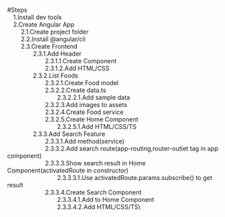 #Steps\
&emsp;1.Install dev tools\
&emsp;2.Create Angular App\
&emsp;&emsp; 2.1.Create project folder\
&emsp;&emsp; 2.2.Install @angular/cli\
&emsp;&emsp; 2.3.Create Frontend\
&emsp;&emsp;&emsp;&emsp; 2.3.1.Add Header\
&emsp;&emsp;&emsp;&emsp;&emsp;&emsp; 2.3.1.1.Create Component\
&emsp;&emsp;&emsp;&emsp;&emsp;&emsp; 2.3.1.2.Add HTML/CSS\
&emsp;&emsp;&emsp;&emsp; 2.3.2.List Foods\
&emsp;&emsp;&emsp;&emsp;&emsp;&emsp; 2.3.2.1.Create Food model\
&emsp;&emsp;&emsp;&emsp;&emsp;&emsp; 2.3.2.2.Create data.ts\
&emsp;&emsp;&emsp;&emsp;&emsp;&emsp;&emsp;&emsp; 2.3.2.2.1.Add sample data\
&emsp;&emsp;&emsp;&emsp;&emsp;&emsp; 2.3.2.3.Add images to assets\
&emsp;&emsp;&emsp;&emsp;&emsp;&emsp; 2.3.2.4.Create Food service\
&emsp;&emsp;&emsp;&emsp;&emsp;&emsp; 2.3.2.5.Create Home Component\
&emsp;&emsp;&emsp;&emsp;&emsp;&emsp;&emsp;&emsp; 2.3.2.5.1.Add HTML/CSS/TS\
&emsp;&emsp;&emsp;&emsp; 2.3.3.Add Search Feature\
&emsp;&emsp;&emsp;&emsp;&emsp;&emsp; 2.3.3.1.Add method(service)\
&emsp;&emsp;&emsp;&emsp;&emsp;&emsp; 2.3.3.2.Add search route(app-routing,router-outlet tag in app component)\
&emsp;&emsp;&emsp;&emsp;&emsp;&emsp; 2.3.3.3.Show search result in Home Component(activatedRoute in constructor)\
&emsp;&emsp;&emsp;&emsp;&emsp;&emsp;&emsp;&emsp; 2.3.3.3.1.Use activatedRoute.params.subscribe() to get result\
&emsp;&emsp;&emsp;&emsp;&emsp;&emsp; 2.3.3.4.Create Search Component\
&emsp;&emsp;&emsp;&emsp;&emsp;&emsp;&emsp;&emsp; 2.3.3.4.1.Add to Home Component\
&emsp;&emsp;&emsp;&emsp;&emsp;&emsp;&emsp;&emsp; 2.3.3.4.2.Add HTML/CSS/TS\